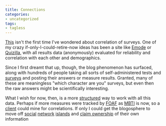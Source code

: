 ```yaml
---
title: Connections
categories:
- uncategorized
tags:
- tagless
---
```


[This][1] isn't the first time I've wondered about correlation of surveys.  One of my crazy if-only-I-could-retire-now ideas has been a site like [Emode][2] or [Quizilla][3], with all results data (anonymously) evaluated for reliability and correlation with each other and demographics.

   [1]: http://phobia.com/C2142514717/E595300049/
   [2]: http://www.emode.com/tests/
   [3]: http://quizilla.com/

Since I first dreamt that up, though, the blog phenomenon has surfaced, along with hundreds of people taking all sorts of self-administered tests and [surveys][4] and posting their answers or measure results.  Granted, many of these are meaningless "which character are you" surveys, but even then the raw answers might be scientifically interesting.

   [4]: http://www.fridayfive.org/

What I wish for now, then, is a more [structured][5] way to work with all this data.  Perhaps if more measures were tracked by [FOAF][6] as [MBTI][7] is now, so a [client][8] could mine for correlations.  If only I could get the blogosphere to move off [social][9] [network][10] [islands][11] and [claim
ownership][12] of their own information

   [5]: http://www.semanticweb.org/
   [6]: http://www.foaf-project.org/
   [7]: http://rdfweb.org/mt/foaflog/archives/000004.html
   [8]: http://xml.mfd-consult.dk/foaf/explorer/?foaf=http%3A%2F%2Fphobia.com%2Ffoaf.rdf
   [9]: http://www.friendster.com/
   [10]: http://www.tribe.net/
   [11]: http://disobey.com/ghostsites/show_exhibit/sixdegrees
   [12]: http://www.ldodds.com/foaf/foaf-a-matic.html
